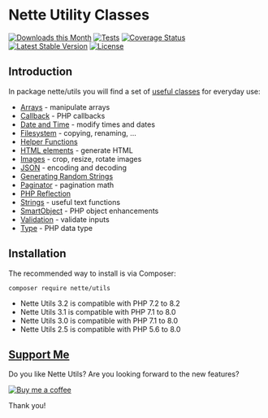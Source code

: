 Nette Utility Classes
=====================

[![Downloads this Month](https://img.shields.io/packagist/dm/nette/utils.svg)](https://packagist.org/packages/nette/utils)
[![Tests](https://github.com/nette/utils/workflows/Tests/badge.svg?branch=master)](https://github.com/nette/utils/actions)
[![Coverage Status](https://coveralls.io/repos/github/nette/utils/badge.svg?branch=master)](https://coveralls.io/github/nette/utils?branch=master)
[![Latest Stable Version](https://poser.pugx.org/nette/utils/v/stable)](https://github.com/nette/utils/releases)
[![License](https://img.shields.io/badge/license-New%20BSD-blue.svg)](https://github.com/nette/utils/blob/master/license.md)


Introduction
------------

In package nette/utils you will find a set of [useful classes](https://doc.nette.org/utils) for everyday use:

- [Arrays](https://doc.nette.org/utils/arrays) - manipulate arrays
- [Callback](https://doc.nette.org/utils/callback) - PHP callbacks
- [Date and Time](https://doc.nette.org/utils/datetime) - modify times and dates
- [Filesystem](https://doc.nette.org/utils/filesystem) - copying, renaming, …
- [Helper Functions](https://doc.nette.org/utils/helpers)
- [HTML elements](https://doc.nette.org/utils/html-elements) - generate HTML
- [Images](https://doc.nette.org/utils/images) - crop, resize, rotate images
- [JSON](https://doc.nette.org/utils/json) - encoding and decoding
- [Generating Random Strings](https://doc.nette.org/utils/random)
- [Paginator](https://doc.nette.org/utils/paginator) - pagination math
- [PHP Reflection](https://doc.nette.org/utils/reflection)
- [Strings](https://doc.nette.org/utils/strings) - useful text functions
- [SmartObject](https://doc.nette.org/utils/smartobject) - PHP object enhancements
- [Validation](https://doc.nette.org/utils/validators) - validate inputs
- [Type](https://doc.nette.org/utils/type) - PHP data type


Installation
------------

The recommended way to install is via Composer:

```
composer require nette/utils
```

- Nette Utils 3.2 is compatible with PHP 7.2 to 8.2
- Nette Utils 3.1 is compatible with PHP 7.1 to 8.0
- Nette Utils 3.0 is compatible with PHP 7.1 to 8.0
- Nette Utils 2.5 is compatible with PHP 5.6 to 8.0

[Support Me](https://github.com/sponsors/dg)
--------------------------------------------

Do you like Nette Utils? Are you looking forward to the new features?

[![Buy me a coffee](https://files.nette.org/icons/donation-3.svg)](https://github.com/sponsors/dg)

Thank you!
